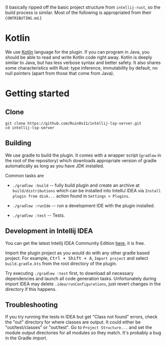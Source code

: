 (I basically ripped off the basic project structure from `intellij-rust`, so the build process is similar. Most of the following is appropriated from their `CONTRIBUTING.md`.)

# Kotlin

We use [Kotlin] language for the plugin. If you can program in Java, you should
be able to read and write Kotlin code right away. Kotlin is deeply similar to
Java, but has less verbose syntax and better safety. It also shares some
characteristics with Rust: type inference, immutability by default, no null
pointers (apart from those that come from Java).

[Kotlin]: https://kotlinlang.org/

# Getting started

## Clone

```
git clone https://github.com/Ruin0x11/intellij-lsp-server.git
cd intellij-lsp-server
```


## Building

We use gradle to build the plugin. It comes with a wrapper script (`gradlew` in
the root of the repository) which downloads appropriate version of gradle
automatically as long as you have JDK installed.

Common tasks are

  - `./gradlew :build` -- fully build plugin and create an archive at
    `build/distributions` which can be installed into IntelliJ IDEA via `Install
    plugin from disk...` action found in `Settings > Plugins`.

  - `./gradlew :runIde` -- run a development IDE with the plugin installed.

  - `./gradlew :test` -- Tests.


## Development in Intellij IDEA

You can get the latest Intellij IDEA Community Edition
[here](https://www.jetbrains.com/idea/download/), it is free.

Import the plugin project as you would do with any other gradle based project.
For example, <kbd>Ctrl + Shift + A</kbd>, `Import project` and select `build.gradle.kts` from
the root directory of the plugin.

Try executing `./gradlew :test` first, to download all necessary dependencies 
and launch all code generation tasks. Unfortunately during import IDEA may delete 
`.idea/runConfigurations`, just revert changes in the directory if this happens.


## Troubleshooting

If you try running the tests in IDEA but get "Class not found" errors, check the "out" directory for where classes are
output. It could either be "out/test/classes" or "out/test". Go to `Project Structure...` and set the module output
directories for all modules so they match. It's probably a bug in the Gradle import.
